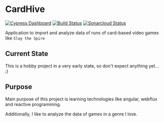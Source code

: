 # CardHive
[![Cypress Dashboard](https://img.shields.io/badge/cypress-dashboard-brightgreen.svg)](https://dashboard.cypress.io/#/projects/card-hive/runs)
[![Build Status](https://travis-ci.org/cardHive/cardHive.svg?branch=master)](https://travis-ci.org/cardHive/gameService)
[![Sonarcloud Status](https://sonarcloud.io/api/project_badges/measure?project=de.mattaghoni%3Acardhive&metric=alert_status)](https://sonarcloud.io/dashboard?id=de.mattaghoni%3Acardhive)

Application to import and analyze data of runs of card-based video games
like `Slay the Spire`

## Current State
This is a hobby project in a very early state, so don't expect anything yet... ;)

## Purpose
Main purpose of this project is learning technologies like angular, webflux and 
reactive programming.

Additionally, I like to analyze the data of games in a genre I love. 
